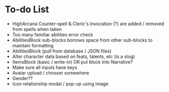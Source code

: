 # To-do List
* HighArcana Counter-spell & Cleric's Invocation (?) are added / removed from spells when taken
* Too many familiar abilities error check
* AbilitiesBlock sub-blocks borrows space from other sub-blocks to maintain formatting
* AbilitiesBlock (pull from database / JSON files)
* Alter character data based on feats, talents, etc (is a slog)
* ItemsBlock (basic / write-in) OR put block into Narrative?
* Make sure all inputs have keys
* Avatar upload / chooser somewhere
* Gender??
* Icon relationship modal / pop-up using image

